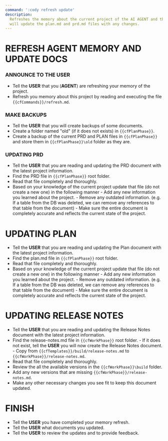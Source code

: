 ```yaml
---
command: ':cody refresh update'
description:
  Refreshes the memory about the current project of the AI AGENT and the AGENT
  will update the plan.md and prd.md files with any changes.
---
```


# REFRESH AGENT MEMORY AND UPDATE DOCS

### ANNOUNCE TO THE **USER**

- Tell the **USER** that you (**AGENT**) are refreshing your memory of the
  project.
- Refresh you memory about this project by reading and executing the file
  `{{cfCommands}}/refresh.md`.

### MAKE BACKUPS

- Tell the **USER** that you will create backups of some documents.
- Create a folder named "old" (if it does not exists) in `{{cfPlanPhase}}`.
- Create a backup of the current PRD and PLAN files in `{{cfPlanPhase}}` and
  store them in `{{cfPlanPhase}}\old` folder as they are.

### UPDATING PRD

- Tell the **USER** that you are reading and updating the PRD document with the
  latest project information.
- Find the PRD file in `{{cfPlanPhase}}` root folder.
- Read that file completely and thoroughly.
- Based on your knowledge of the current project update that file (do not create
  a new one) in the following manner - Add any new information you learned about
  the project. - Remove any outdated information. (e.g. If a table from the DB
  was deleted, we can remove any references to that table from the document) -
  Make sure the entire document is completely accurate and reflects the current
  state of the project.

# UPDATING PLAN

- Tell the **USER** that you are reading and updating the Plan document with the
  latest project information.
- Find the plan.md file in `{{cfPlanPhase}}` root folder.
- Read that file completely and thoroughly.
- Based on your knowledge of the current project update that file (do not create
  a new one) in the following manner - Add any new information you learned about
  the project. - Remove any outdated information. (e.g. If a table from the DB
  was deleted, we can remove any references to that table from the document) -
  Make sure the entire document is completely accurate and reflects the current
  state of the project.

# UPDATING RELEASE NOTES

- Tell the **USER** that you are reading and updating the Release Notes document
  with the latest project information.
- Find the release-notes.md file in `{{cfWorkPhase}}` root folder. - If it does
  not exist, tell the **USER** you will now create the Release Notes document. -
  Copy from `{{cfTemplates}}/build/release-notes.md` to
  `{{cfWorkPhase}}/release-notes.md`.
- Read that file completely and thoroughly.
- Review the all the available versions in the `{{cfWorkPhase}}\build` folder.
- Add any new versions that are missing `{{cfWorkPhase}}/release-notes.md`.
- Make any other necessary changes you see fit to keep this document updated.

# FINISH

- Tell the **USER** you have completed your memory refresh.
- Tell the **USER** what documents you updated.
- Tell the **USER** to review the updates and to provide feedback.
